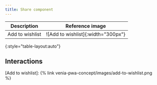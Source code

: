 ```yaml
---
title: Share component
---
```


| Description     | Reference image                    |
| --------------- | :--------------------------------: |
| Add to wishlist | ![Add to wishlist]{:width="300px"} |
{:style="table-layout:auto"}

## Interactions


[Add to wishlist]: {% link venia-pwa-concept/images/add-to-wishlist.png %}